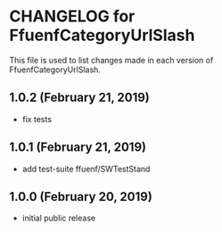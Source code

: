 # CHANGELOG for FfuenfCategoryUrlSlash

This file is used to list changes made in each version of FfuenfCategoryUrlSlash.

## 1.0.2 (February 21, 2019)

* fix tests

## 1.0.1 (February 21, 2019)

* add test-suite ffuenf/SWTestStand

## 1.0.0 (February 20, 2019)

* initial public release
